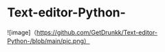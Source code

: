 # Text-editor-Python-

![image]（https://github.com/GetDrunkk/Text-editor-Python-/blob/main/pic.png）
